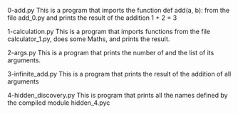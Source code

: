 0-add.py
This is a  program that imports the function def add(a, b): from the file add_0.py and prints the result of the addition 1 + 2 = 3

1-calculation.py
This is a program that imports functions from the file calculator_1.py, does some Maths, and prints the result.

2-args.py
This is a program that prints the number of and the list of its arguments.

3-infinite_add.py
This is a program that prints the result of the addition of all arguments

4-hidden_discovery.py
This is  program that prints all the names defined by the compiled module hidden_4.pyc 
